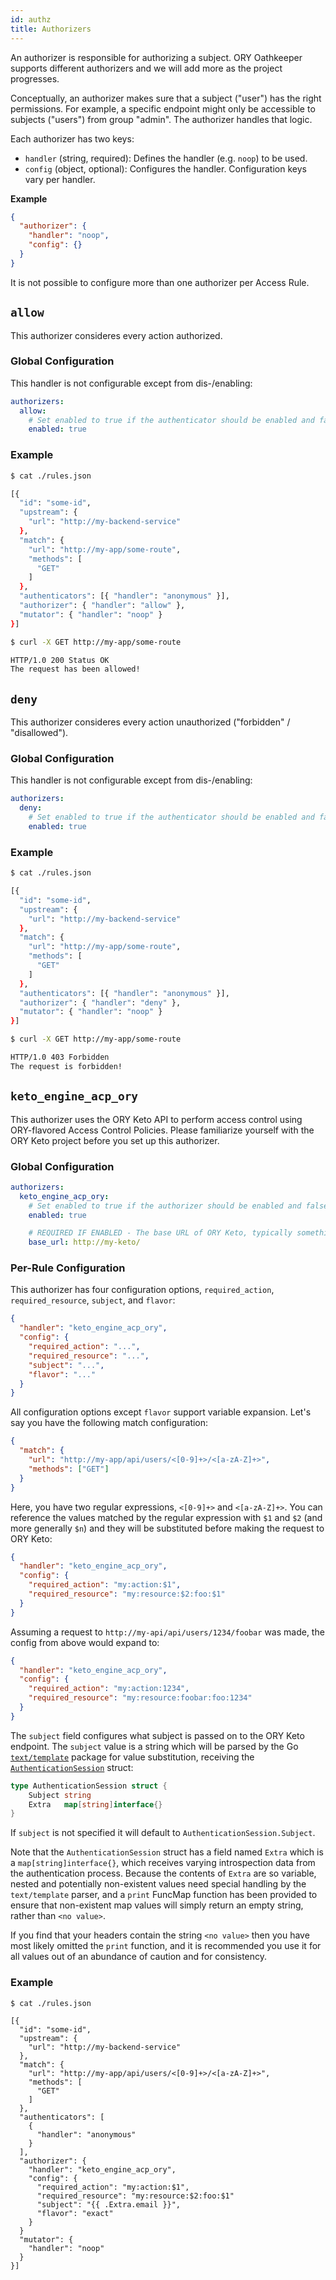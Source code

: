 ```yaml
---
id: authz
title: Authorizers
---
```


An authorizer is responsible for authorizing a subject. ORY Oathkeeper supports different authorizers
and we will add more as the project progresses.

Conceptually, an authorizer makes sure that a subject ("user") has the right permissions. For example, a specific
endpoint might only be accessible to subjects ("users") from group "admin". The authorizer handles that logic.

Each authorizer has two keys:

* `handler` (string, required): Defines the handler (e.g. `noop`) to be used.
* `config` (object, optional): Configures the handler. Configuration keys vary per handler.

**Example**

```json
{
  "authorizer": {
    "handler": "noop",
    "config": {}
  }
}
```

It is not possible to configure more than one authorizer per Access Rule.

## `allow`

This authorizer consideres every action authorized.

### Global Configuration

This handler is not configurable except from dis-/enabling:

```yaml
authorizers:
  allow:
    # Set enabled to true if the authenticator should be enabled and false to disable the authenticator. Defaults to false.
    enabled: true
```

### Example

```sh
$ cat ./rules.json

[{
  "id": "some-id",
  "upstream": {
    "url": "http://my-backend-service"
  },
  "match": {
    "url": "http://my-app/some-route",
    "methods": [
      "GET"
    ]
  },
  "authenticators": [{ "handler": "anonymous" }],
  "authorizer": { "handler": "allow" },
  "mutator": { "handler": "noop" }
}]

$ curl -X GET http://my-app/some-route

HTTP/1.0 200 Status OK
The request has been allowed!
```

## `deny`

This authorizer consideres every action unauthorized ("forbidden" / "disallowed").

### Global Configuration

This handler is not configurable except from dis-/enabling:

```yaml
authorizers:
  deny:
    # Set enabled to true if the authenticator should be enabled and false to disable the authenticator. Defaults to false.
    enabled: true
```

### Example

```sh
$ cat ./rules.json

[{
  "id": "some-id",
  "upstream": {
    "url": "http://my-backend-service"
  },
  "match": {
    "url": "http://my-app/some-route",
    "methods": [
      "GET"
    ]
  },
  "authenticators": [{ "handler": "anonymous" }],
  "authorizer": { "handler": "deny" },
  "mutator": { "handler": "noop" }
}]

$ curl -X GET http://my-app/some-route

HTTP/1.0 403 Forbidden
The request is forbidden!
```

## `keto_engine_acp_ory`

This authorizer uses the ORY Keto API to perform access control using ORY-flavored Access Control Policies.
Please familiarize yourself with the ORY Keto project before you set up this authorizer.

### Global Configuration

```yaml
authorizers:
  keto_engine_acp_ory:
    # Set enabled to true if the authorizer should be enabled and false to disable the authorizer. Defaults to false.
    enabled: true

    # REQUIRED IF ENABLED - The base URL of ORY Keto, typically something like http(s)://<host>[:<port>]/
    base_url: http://my-keto/
```

### Per-Rule Configuration

This authorizer has four configuration options, `required_action`, `required_resource`, `subject`, and `flavor`:

```json
{
  "handler": "keto_engine_acp_ory",
  "config": {
    "required_action": "...",
    "required_resource": "...",
    "subject": "...",
    "flavor": "..."
  }
}
```

All configuration options except `flavor` support variable expansion. Let's say you have the following match configuration:

```json
{
  "match": {
    "url": "http://my-app/api/users/<[0-9]+>/<[a-zA-Z]+>",
    "methods": ["GET"]
  }
}
```

Here, you have two regular expressions, `<[0-9]+>` and `<[a-zA-Z]+>`. You can reference the values matched by the
regular expression with `$1` and `$2` (and more generally `$n`) and they will be substituted before making the request
to ORY Keto:

```json
{
  "handler": "keto_engine_acp_ory",
  "config": {
    "required_action": "my:action:$1",
    "required_resource": "my:resource:$2:foo:$1"
  }
}
```

Assuming a request to `http://my-api/api/users/1234/foobar` was made, the config from above would expand to:
```json
{
  "handler": "keto_engine_acp_ory",
  "config": {
    "required_action": "my:action:1234",
    "required_resource": "my:resource:foobar:foo:1234"
  }
}
```

The `subject` field configures what subject is passed on to the ORY Keto endpoint. The `subject` value is a
string which will be parsed by the Go [`text/template`](https://golang.org/pkg/text/template/)
package for value substitution, receiving the [`AuthenticationSession`](https://github.com/ory/oathkeeper/blob/92c09fb28552949cd034ed5555c87dfda91407a3/proxy/authenticator.go#L19)
struct:

```go
type AuthenticationSession struct {
    Subject string
    Extra   map[string]interface{}
}
```

If `subject` is not specified it will default to `AuthenticationSession.Subject`.

Note that the `AuthenticationSession` struct has a field named `Extra` which is a `map[string]interface{}`, which receives
varying introspection data from the authentication process. Because the contents of `Extra` are so variable, nested and
potentially non-existent values need special handling by the `text/template` parser, and a `print` FuncMap function has
been provided to ensure that non-existent map values will simply return an empty string, rather than `<no value>`.

If you find that your headers contain the string `<no value>` then you have most likely omitted the `print` function, and
it is recommended you use it for all values out of an abundance of caution and for consistency.

### Example

```shell
$ cat ./rules.json

[{
  "id": "some-id",
  "upstream": {
    "url": "http://my-backend-service"
  },
  "match": {
    "url": "http://my-app/api/users/<[0-9]+>/<[a-zA-Z]+>",
    "methods": [
      "GET"
    ]
  },
  "authenticators": [
    {
      "handler": "anonymous"
    }
  ],
  "authorizer": {
    "handler": "keto_engine_acp_ory",
    "config": {
      "required_action": "my:action:$1",
      "required_resource": "my:resource:$2:foo:$1"
      "subject": "{{ .Extra.email }}",
      "flavor": "exact"
    }
  }
  "mutator": {
    "handler": "noop"
  }
}]
```
